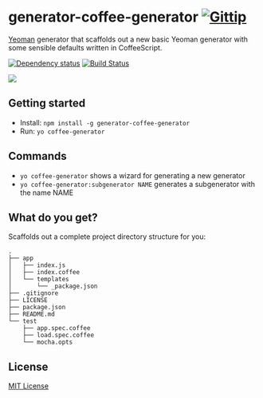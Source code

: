 # generator-coffee-generator [![Gittip](http://img.shields.io/gittip/alexgorbatchev.png)](https://www.gittip.com/alexgorbatchev/)

[Yeoman](http://yeoman.io) generator that scaffolds out a new basic Yeoman generator with some sensible defaults written in CoffeeScript.

[![Dependency status](https://david-dm.org/alexgorbatchev/generator-coffee-generator.png)](https://david-dm.org/alexgorbatchev/generator-coffee-generator) [![Build Status](https://secure.travis-ci.org/alexgorbatchev/generator-coffee-generator.png?branch=master)](https://travis-ci.org/alexgorbatchev/generator-coffee-generator)

![](http://i.imgur.com/JHaAlBJ.png)

## Getting started

- Install: `npm install -g generator-coffee-generator`
- Run: `yo coffee-generator`

## Commands

* `yo coffee-generator` shows a wizard for generating a new generator
* `yo coffee-generator:subgenerator NAME` generates a subgenerator with the name NAME

## What do you get?

Scaffolds out a complete project directory structure for you:

    .
    ├── app
    │   ├── index.js
    │   ├── index.coffee
    │   └── templates
    │       └── _package.json
    ├── .gitignore
    ├── LICENSE
    ├── package.json
    ├── README.md
    └── test
        ├── app.spec.coffee
        ├── load.spec.coffee
        └── mocha.opts

## License

[MIT License](http://en.wikipedia.org/wiki/MIT_License)
